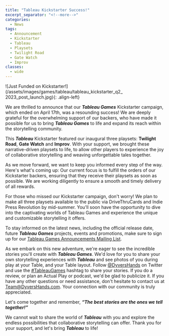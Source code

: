 ```yaml
---
title: "Tableau Kickstarter Success!"
excerpt_separator: "<!--more-->"
categories:
  - News
tags:
  - Announcement
  - Kickstarter
  - Tableau
  - Playsets
  - Twilight Road
  - Gate Watch
  - Improv
classes:
  - wide
---
```


![Just Funded on Kickstarter!](/assets/images/games/tableau/tableau_kickstarter_q2_ 2023_post_launch.jpg){: .align-left}


We are thrilled to announce that our ***Tableau Games*** Kickstarter campaign, which ended on April 17th, was a resounding success! We are deeply grateful for the overwhelming support of our backers, who have made it possible for us to bring ***Tableau Games*** to life and expand its reach within the storytelling community.

This ***Tableau*** Kickstarter featured our inaugural three playsets: **Twilight Road**, **Gate Watch** and **Improv**. With your support, we brought these narrative-driven playsets to life, to allow other players to experience the joy of collaborative storytelling and weaving unforgettable tales together.

As we move forward, we want to keep you informed every step of the way. Here's what's coming up: <!--more--> Our current focus is to fulfill the orders of our Kickstarter backers, ensuring that they receive their playsets as soon as possible. We are working diligently to ensure a smooth and timely delivery of all rewards.

For those who missed our Kickstarter campaign, don't worry! We plan to make all three playsets available to the public via DriveThruCards and Indie Press Revolution by mid-summer. You'll soon have the opportunity to dive into the captivating worlds of Tableau Games and experience the unique and customizable storytelling it offers.

To stay informed on the latest news, including the official release date, future ***Tableau Games*** projects, events and promotions, make sure to sign up for our [Tableau Games Announcements Mailing List](https://dyvershands.page.link/85EH).

As we embark on this new adventure, we're eager to see the incredible stories you'll create with ***Tableau Games***. We'd love for you to share your own storytelling experiences with ***Tableau*** and see photos of you during play at your Table, and your Table layout. Follow [@DyversHands](https://twitter.com/DyversHands) on Twitter and use the [#TableauGames](https://twitter.com/search?q=%23tableaugames) hashtag to share your stories. If you do a review, or plan an Actual Play or podcast, we'd be glad to publicize it. If you have any other questions or need assistance, don't hesitate to contact us at [Team@DyversHands.com](mailto:team@dyvershands.com). Your connection with our community is truly appreciated.

Let's come together and remember, ***“The best stories are the ones we tell together!”***

We cannot wait to share the world of ***Tableau*** with you and explore the endless possibilities that collaborative storytelling can offer. Thank you for your support, and let's bring ***Tableau*** to life!

